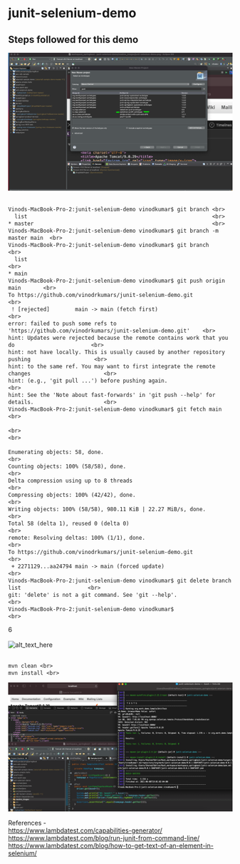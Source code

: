# junit-selenium-demo


## Steps followed for this demo

<img src="readme_images/new-maven-project-webdriver-junit5.png">


```

Vinods-MacBook-Pro-2:junit-selenium-demo vinodkumar$ git branch <br>
  list                                                          <br>  
* master                                                        <br>
Vinods-MacBook-Pro-2:junit-selenium-demo vinodkumar$ git branch -m master main  <br>
Vinods-MacBook-Pro-2:junit-selenium-demo vinodkumar$ git branch                 <br>
  list                                                                           <br>   
* main
Vinods-MacBook-Pro-2:junit-selenium-demo vinodkumar$ git push origin main       <br>
To https://github.com/vinodrkumars/junit-selenium-demo.git                      <br>
 ! [rejected]        main -> main (fetch first)                                  <br>   
error: failed to push some refs to 'https://github.com/vinodrkumars/junit-selenium-demo.git'    <br> 
hint: Updates were rejected because the remote contains work that you do                        <br> 
hint: not have locally. This is usually caused by another repository pushing                    <br> 
hint: to the same ref. You may want to first integrate the remote changes                       <br> 
hint: (e.g., 'git pull ...') before pushing again.                                              <br>   
hint: See the 'Note about fast-forwards' in 'git push --help' for details.                      <br> 
Vinods-MacBook-Pro-2:junit-selenium-demo vinodkumar$ git fetch main                             <br> 

<br> 
<br> 

Enumerating objects: 58, done.                                                                  <br> 
Counting objects: 100% (58/58), done.                                                           <br> 
Delta compression using up to 8 threads                                                         <br> 
Compressing objects: 100% (42/42), done.                                                        <br> 
Writing objects: 100% (58/58), 980.11 KiB | 22.27 MiB/s, done.                                  <br> 
Total 58 (delta 1), reused 0 (delta 0)                                                          <br> 
remote: Resolving deltas: 100% (1/1), done.                                                     <br> 
To https://github.com/vinodrkumars/junit-selenium-demo.git                                      <br>   
 + 2271129...aa24794 main -> main (forced update)                                               <br> 
Vinods-MacBook-Pro-2:junit-selenium-demo vinodkumar$ git delete branch list                     <br> 
git: 'delete' is not a git command. See 'git --help'.                                           <br> 
Vinods-MacBook-Pro-2:junit-selenium-demo vinodkumar$                                            <br> 
```
6
<BR>
<BR>
![alt_text_here]("junit-selenium-demo.png")
  
  ```
  
  mvn clean <br>
  mvn install <br>
  ```
  <img src="readme_images/junit-selenium-demo.png"  />
  
  

  References - <br>
  https://www.lambdatest.com/capabilities-generator/ <br>
  https://www.lambdatest.com/blog/run-junit-from-command-line/
  <br>
  https://www.lambdatest.com/blog/how-to-get-text-of-an-element-in-selenium/
  <br>
  
  
  
  
